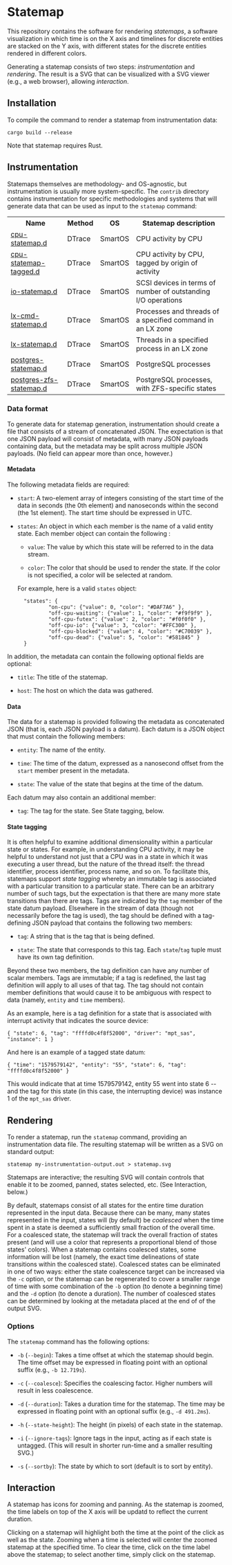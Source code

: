 # Statemap

This repository contains the software for rendering _statemaps_, a
software visualization in which time is on the X axis and timelines
for discrete entities are stacked on the Y axis, with different states
for the discrete entities rendered in different colors.

Generating a statemap consists of two steps: *instrumentation* and
*rendering*.  The result is a SVG that can be visualized with a SVG 
viewer (e.g., a web browser), allowing *interaction*.

## Installation

To compile the command to render a statemap from instrumentation data:

    cargo build --release

Note that statemap requires Rust.

## Instrumentation

Statemaps themselves are methodology- and OS-agnostic, but instrumentation
is usually more system-specific.
The `contrib` directory contains instrumentation for specific methodologies
and systems that will generate data that can be used 
as input to the `statemap` command:

<table>
<tr>
<th>Name</th>
<th>Method</th>
<th>OS</th>
<th>Statemap description</th>
</tr>
<tr>
<td><a href="./contrib/cpu-statemap.d">cpu-statemap.d</a></td>
<td>DTrace</td>
<td>SmartOS</td>
<td>CPU activity by CPU</td>
</tr>
<tr>
<td><a href="./contrib/cpu-statemap-tagged.d">cpu-statemap-tagged.d</a></td>
<td>DTrace</td>
<td>SmartOS</td>
<td>CPU activity by CPU, tagged by origin of activity</td>
</tr>
<tr>
<td><a href="./contrib/io-statemap.d">io-statemap.d</a></td>
<td>DTrace</td>
<td>SmartOS</td>
<td>SCSI devices in terms of number of outstanding I/O operations</td>
</tr>
<tr>
<td><a href="./contrib/lx-cmd-statemap.d">lx-cmd-statemap.d</a></td>
<td>DTrace</td>
<td>SmartOS</td>
<td>Processes and threads of a specified command in an LX zone</td>
</tr>
<tr>
<td><a href="./contrib/lx-statemap.d">lx-statemap.d</a></td>
<td>DTrace</td>
<td>SmartOS</td>
<td>Threads in a specified process in an LX zone</td>
</tr>
<tr>
<td><a href="./contrib/postgres-statemap.d">postgres-statemap.d</a></td>
<td>DTrace</td>
<td>SmartOS</td>
<td>PostgreSQL processes</td>
</tr>
<tr>
<td><a href="./contrib/postgres-zfs-statemap.d">postgres-zfs-statemap.d</a></td>
<td>DTrace</td>
<td>SmartOS</td>
<td>PostgreSQL processes, with ZFS-specific states</td>
</tr>
</table>

### Data format

To generate data for statemap generation,
instrumentation should create a file that consists of a stream of
concatenated JSON.
The expectation is that one JSON payload will consist of
metadata, with many JSON payloads containing data, but the metadata may
be split across multiple JSON payloads.  (No field can appear more than
once, however.)

#### Metadata

The following metadata fields are required: 

- `start`: A two-element array of integers consisting of the start time of
the data in seconds (the 0th element) and nanoseconds within the 
second (the 1st element).  The start time should be expressed in UTC.

- `states`: An object in which each member is the name of a valid
  entity state.  Each member object can contain the following :

  - `value`: The value by which this state will be referred to in the 
    data stream.

  - `color`: The color that should be used to render the state. If the
    color is not specified, a color will be selected at random.

  For example, here is a valid `states` object:

        "states": {
                "on-cpu": {"value": 0, "color": "#DAF7A6" },
                "off-cpu-waiting": {"value": 1, "color": "#f9f9f9" },
                "off-cpu-futex": {"value": 2, "color": "#f0f0f0" },
                "off-cpu-io": {"value": 3, "color": "#FFC300" },
                "off-cpu-blocked": {"value": 4, "color": "#C70039" },
                "off-cpu-dead": {"value": 5, "color": "#581845" }
        }
  
In addition, the metadata can contain the following optional fields are
optional:

- `title`: The title of the statemap.

- `host`: The host on which the data was gathered.

#### Data

The data for a statemap is provided following the metadata as
concatenated JSON (that is, each JSON payload is a datum).  Each
datum is a JSON object that must contain the following members:

- `entity`: The name of the entity.

- `time`: The time of the datum, expressed as a nanosecond offset from
  the `start` member present in the metadata.

- `state`: The value of the state that begins at the time of the datum.

Each datum may also contain an additional member:

- `tag`: The tag for the state.  See State tagging, below.

#### State tagging

It is often helpful to examine additional dimensionality within a particular
state or states.  For example, in understanding CPU activity, it may be
helpful to understand not just that a CPU was in a state in which it was
executing a user thread, but the nature of the thread itself:  the thread
identifier, process identifier, process name, and so on.  To facilitate this,
statemaps support *state tagging* whereby an immutable tag is associated with a
particular transition to a particular state.  There can be an arbitrary
number of such tags, but the expectation is that there are many more state
transitions than there are tags.  Tags are indicated by the `tag` member of
the state datum payload.  Elsewhere in the stream of data (though not
necessarily before the tag is used), the tag should be defined with
a tag-defining JSON payload that contains the following two members:

- `tag`: A string that is the tag that is being defined.

- `state`: The state that corresponds to this tag.  Each `state`/`tag` tuple
  must have its own tag definition.

Beyond these two members, the tag definition can have any number of scalar
members.  Tags are immutable; if a tag is redefined, the last tag definition
will apply to all uses of that tag.  The tag should not contain member
definitions that would cause it to be ambiguous with respect to data (namely,
`entity` and `time` members).

As an example, here is a tag definition for a state that is associated with
interrupt activity that indicates the source device:

```
{ "state": 6, "tag": "ffffd0c4f8f52000", "driver": "mpt_sas", "instance": 1 }
```

And here is an example of a tagged state datum:

```
{ "time": "1579579142", "entity": "55", "state": 6, "tag": "ffffd0c4f8f52000" }
```

This would indicate that at time 1579579142, entity 55 went into state 6 --
and the tag for this state (in this case, the interrupting device) was
instance 1 of the `mpt_sas` driver.

## Rendering

To render a statemap, run the `statemap` command, providing an instrumentation
data file.  The resulting statemap will be written as a SVG on standard
output:

    statemap my-instrumentation-output.out > statemap.svg

Statemaps are interactive; the resulting SVG will contain controls that
enable it to be zoomed, panned, states selected, etc. (See Interaction,
below.)

By default, statemaps consist of all states for the entire time duration
represented in the input data.  Because there can be many, many states
represented in the input, states will (by default) be _coalesced_ when
the time spent in a state is deemed a sufficiently small fraction of
the overall time.  For a coalesced state, the statemap will track the
overall fraction of states present (and will use a color that represents
a proportional blend of those states' colors).  When a statemap contains
coalesced states, some information will be lost (namely, the exact
time delineations of state transitions within the coalesced state).
Coalesced states can be eliminated in one of two ways:  either the
state coalescence target can be increased via the `-c` option, or the
statemap can be regenerated to cover a smaller range of time with some
combination of the `-b` option (to denote a beginning time) and the `-d`
option (to denote a duration).  The number of coalesced states can be
determined by looking at the metadata placed at the end of of the output
SVG.

### Options

The `statemap` command has the following options:

- `-b` (`--begin`): Takes a time offset at which the statemap should begin.
The time offset may be expressed in floating point with an optional
suffix (e.g., `-b 12.719s`).

- `-c` (`--coalesce`): Specifies the coalescing factor. Higher numbers will
result in less coalescence.

- `-d` (`--duration`): Takes a duration time for the statemap.  The time
may be expressed in floating point with an optional suffix (e.g.,
`-d 491.2ms`).

- `-h` (`--state-height`): The height (in pixels) of each state in the
statemap.

- `-i` (`--ignore-tags`): Ignore tags in the input, acting as if each state
is untagged. (This will result in shorter run-time and a smaller resulting
SVG.)

- `-s` (`--sortby`): The state by which to sort (default is to sort by
entity).

## Interaction

A statemap has icons for zooming and panning.  As the statemap is zoomed,
the time labels on top of the X axis will be updatd to reflect the current
duration.

Clicking on a statemap will highlight both the time at the point of the
click as well as the state.  Zooming when a time is selected will center
the zoomed statemap at the specified time.  To clear the time, click on
the time label above the statemap; to select another time, simply click
on the statemap.

